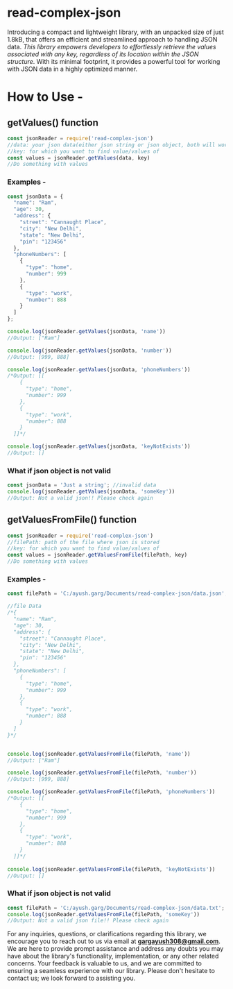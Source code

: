 # read-complex-json

Introducing a compact and lightweight library, with an unpacked size of just 1.8kB, that offers an efficient and streamlined approach to handling JSON data. _This library empowers developers to effortlessly retrieve the values associated with any key, regardless of its location within the JSON structure_. With its minimal footprint, it provides a powerful tool for working with JSON data in a highly optimized manner.

# How to Use - 

## getValues() function

```javascript
const jsonReader = require('read-complex-json')
//data: your json data(either json string or json object, both will work)
//key: for which you want to find value/values of
const values = jsonReader.getValues(data, key)
//Do something with values
```

### Examples - 

```javascript
const jsonData = {
  "name": "Ram",
  "age": 30,
  "address": {
    "street": "Cannaught Place",
    "city": "New Delhi",
    "state": "New Delhi",
    "pin": "123456"
  },
  "phoneNumbers": [
    {
      "type": "home",
      "number": 999
    },
    {
      "type": "work",
      "number": 888
    }
  ]
};

console.log(jsonReader.getValues(jsonData, 'name'))
//Output: ["Ram"]

console.log(jsonReader.getValues(jsonData, 'number'))
//Output: [999, 888]

console.log(jsonReader.getValues(jsonData, 'phoneNumbers'))
/*Output: [[
    {
      "type": "home",
      "number": 999
    },
    {
      "type": "work",
      "number": 888
    }
  ]]*/

console.log(jsonReader.getValues(jsonData, 'keyNotExists'))
//Output: []
```

### What if json object is not valid

```javascript
const jsonData = 'Just a string'; //invalid data
console.log(jsonReader.getValues(jsonData, 'someKey'))
//Output: Not a valid json!! Please check again
```


## getValuesFromFile() function

```javascript
const jsonReader = require('read-complex-json')
//filePath: path of the file where json is stored
//key: for which you want to find value/values of
const values = jsonReader.getValuesFromFile(filePath, key)
//Do something with values
```

### Examples - 

```javascript
const filePath = 'C:/ayush.garg/Documents/read-complex-json/data.json';

//file Data
/*{
  "name": "Ram",
  "age": 30,
  "address": {
    "street": "Cannaught Place",
    "city": "New Delhi",
    "state": "New Delhi",
    "pin": "123456"
  },
  "phoneNumbers": [
    {
      "type": "home",
      "number": 999
    },
    {
      "type": "work",
      "number": 888
    }
  ]
}*/


console.log(jsonReader.getValuesFromFile(filePath, 'name'))
//Output: ["Ram"]

console.log(jsonReader.getValuesFromFile(filePath, 'number'))
//Output: [999, 888]

console.log(jsonReader.getValuesFromFile(filePath, 'phoneNumbers'))
/*Output: [[
    {
      "type": "home",
      "number": 999
    },
    {
      "type": "work",
      "number": 888
    }
  ]]*/
 
console.log(jsonReader.getValuesFromFile(filePath, 'keyNotExists'))
//Output: []
```

### What if json object is not valid

```javascript
const filePath = 'C:/ayush.garg/Documents/read-complex-json/data.txt';   //Not a json file or invalid json
console.log(jsonReader.getValuesFromFile(filePath, 'someKey'))
//Output: Not a valid json file!! Please check again
```

For any inquiries, questions, or clarifications regarding this library, we encourage you to reach out to us via email at **gargayush308@gmail.com**. We are here to provide prompt assistance and address any doubts you may have about the library's functionality, implementation, or any other related concerns. Your feedback is valuable to us, and we are committed to ensuring a seamless experience with our library. Please don't hesitate to contact us; we look forward to assisting you. 

